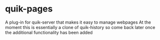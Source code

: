 # quik-pages
A plug-in for quik-server that makes it easy to manage webpages
At the moment this is essentially a clone of quik-history so come back later once the additional functionality has been added
